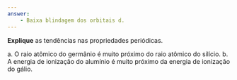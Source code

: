 ```yaml
---
answer:
    - Baixa blindagem dos orbitais d.
---
```


**Explique** as tendências nas propriedades periódicas.

a. O raio atômico do germânio é muito próximo do raio atômico do silício.
b. A energia de ionização do alumínio é muito próximo da energia de ionização do gálio.

